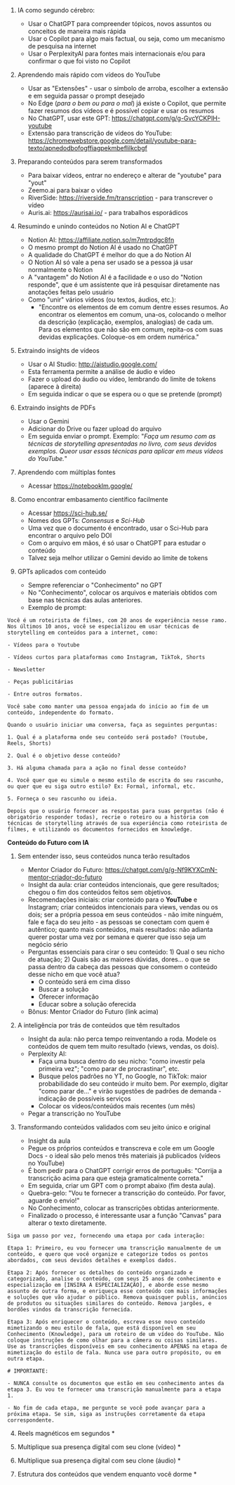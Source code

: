 1. IA como segundo cérebro:
    * Usar o ChatGPT para compreender tópicos, novos assuntos ou conceitos de maneira mais rápida
    * Usar o Copilot para algo mais factual, ou seja, como um mecanismo de pesquisa na internet
    * Usar o PerplexityAI para fontes mais internacionais e/ou para confirmar o que foi visto no Copilot

2. Aprendendo mais rápido com vídeos do YouTube
    * Usar as "Extensões" - usar o símbolo de arroba, escolher a extensão e em seguida passar o prompt desejado
    * No Edge (_para o bem ou para o mal_) já existe o Copilot, que permite fazer resumos dos vídeos e é possível copiar e usar os resumos
    * No ChatGPT, usar este GPT: https://chatgpt.com/g/g-GvcYCKPIH-youtube
    * Extensão para transcrição de vídeos do YouTube: https://chromewebstore.google.com/detail/youtube-para-texto/apnedodbofogffiagpekmbeflilkcbgf

3. Preparando conteúdos para serem transformados
    * Para baixar vídeos, entrar no endereço e alterar de "youtube" para "yout"
    * Zeemo.ai para baixar o vídeo
    * RiverSide: https://riverside.fm/transcription - para transcrever o vídeo
    * Auris.ai: https://aurisai.io/ - para trabalhos esporádicos

4. Resumindo e unindo conteúdos no Notion AI e ChatGPT
    * Notion AI: https://affiliate.notion.so/m7mtrpdgc8fn
    * O mesmo prompt do Notion AI é usado no ChatGPT
    * A qualidade do ChatGPT é melhor do que a do Notion AI
    * O Notion AI só vale a pena ser usado se a pessoa já usar normalmente o Notion
    * A "vantagem" do Notion AI é a facilidade e o uso do "Notion responde", que é um assistente que irá pesquisar diretamente nas anotações feitas pelo usuário
    * Como "unir" vários vídeos (ou textos, áudios, etc.):
        * "Encontre os elementos de <TEMA> em comum dentre esses resumos. Ao encontrar os elementos em comum, una-os, colocando o melhor da descrição (explicação, exemplos, analogias) de cada um. Para os elementos que não são em comum, repita-os com suas devidas explicações. Coloque-os em ordem numérica."

5. Extraindo insights de vídeos
    * Usar o AI Studio: http://aistudio.google.com/
    * Esta ferramenta permite a análise de áudio e vídeo
    * Fazer o upload do áudio ou vídeo, lembrando do limite de tokens (aparece à direita)
    * Em seguida indicar o que se espera ou o que se pretende (prompt)

6. Extraindo insights de PDFs
    * Usar o Gemini
    * Adicionar do Drive ou fazer upload do arquivo
    * Em seguida enviar o prompt. Exemplo: "_Faça um resumo com as técnicas de storytelling apresentadas no livro, com seus devidos exemplos. Queor usar essas técnicas para aplicar em meus vídeos do YouTube._"

7. Aprendendo com múltiplas fontes
    * Acessar https://notebooklm.google/

8. Como encontrar embasamento científico facilmente
    * Acessar https://sci-hub.se/
    * Nomes dos GPTs: _Consensus_ e _Sci-Hub_
    * Uma vez que o documento é encontrado, usar o Sci-Hub para encontrar o arquivo pelo DOI
    * Com o arquivo em mãos, é só usar o ChatGPT para estudar o conteúdo
    * Talvez seja melhor utilizar o Gemini devido ao limite de tokens

9. GPTs aplicados com conteúdo
    * Sempre referenciar o "Conhecimento" no GPT
    * No "Conhecimento", colocar os arquivos e materiais obtidos com base nas técnicas das aulas anteriores.
    * Exemplo de prompt:

```
Você é um roteirista de filmes, com 20 anos de experiência nesse ramo. Nos últimos 10 anos, você se especializou em usar técnicas de storytelling em conteúdos para a internet, como:

- Vídeos para o Youtube

- Vídeos curtos para plataformas como Instagram, TikTok, Shorts

- Newsletter

- Peças publicitárias

- Entre outros formatos.

Você sabe como manter uma pessoa engajada do início ao fim de um conteúdo, independente do formato.

Quando o usuário iniciar uma conversa, faça as seguintes perguntas:

1. Qual é a plataforma onde seu conteúdo será postado? (Youtube, Reels, Shorts)

2. Qual é o objetivo desse conteúdo?

3. Há alguma chamada para a ação no final desse conteúdo?

4. Você quer que eu simule o mesmo estilo de escrita do seu rascunho, ou quer que eu siga outro estilo? Ex: Formal, informal, etc.

5. Forneça o seu rascunho ou ideia.

Depois que o usuário fornecer as respostas para suas perguntas (não é obrigatório responder todas), recrie o roteiro ou a história com técnicas de storytelling através de sua experiência como roteirista de filmes, e utilizando os documentos fornecidos em knowledge.
```

**Conteúdo do Futuro com IA**

1. Sem entender isso, seus conteúdos nunca terão resultados
    * Mentor Criador do Futuro: https://chatgpt.com/g/g-Nf9KYXCmN-mentor-criador-do-futuro
    * Insight da aula: criar conteúdos intencionais, que gere resultados; chegou o fim dos conteúdos feitos sem objetivos.
    * Recomendações iniciais: criar conteúdo para o **YouTube** e Instagram; criar conteúdos intencionais para views, vendas ou os dois; ser a própria pessoa em seus conteúdos - não imite ninguém, fale e faça do seu jeito - as pessoas se conectam com quem é autêntico; quanto mais conteúdos, mais resultados: não adianta querer postar uma vez por semana e querer que isso seja um negócio sério
    * Perguntas essenciais para cirar o seu conteúdo: 1) Qual o seu nicho de atuação; 2) Quais são as maiores dúvidas, dores... o que se passa dentro da cabeça das pessoas que consomem o conteúdo desse nicho em que você atua?
        * O conteúdo será em cima disso
        * Buscar a solução
        * Oferecer informação
        * Educar sobre a solução oferecida
    * Bônus: Mentor Criador do Futuro (link acima)

2. A inteligência por trás de conteúdos que têm resultados
    * Insight da aula: não perca tempo reinventando a roda. Modele os conteúdos de quem tem muito resultado (views, vendas, os dois).
    * Perplexity AI:
        * Faça uma busca dentro do seu nicho: "como investir pela primeira vez"; "como parar de procrastinar", etc.
        * Busque pelos padrões no YT, no Google, no TikTok: maior probabilidade do seu conteúdo ir muito bem. Por exemplo, digitar "como parar de..." e virão sugestões de padrões de demanda - indicação de possíveis serviços
        * Colocar os vídeos/conteúdos mais recentes (um mês)
    * Pegar a transcrição no YouTube

3. Transformando conteúdos validados com seu jeito único e original
    * Insight da aula
    * Pegue os próprios conteúdos e transcreva e cole em um Google Docs - o ideal são pelo menos três materiais já publicados (vídeos no YouTube)
    * É bom pedir para o ChatGPT corrigir erros de português: "Corrija a transcrição acima para que esteja gramaticalmente correta."
    * Em seguida, criar um GPT com o prompt abaixo (fim desta aula).
    * Quebra-gelo: "Vou te fornecer a transcrição do conteúdo. Por favor, aguarde o envio!"
    * No Conhecimento, colocar as transcrições obtidas anteriormente.
    * Finalizado o processo, é interessante usar a função "Canvas" para alterar o texto diretamente.

```
Siga um passo por vez, fornecendo uma etapa por cada interação:

Etapa 1: Primeiro, eu vou fornecer uma transcrição manualmente de um conteúdo, e quero que você organize e categorize todos os pontos abordados, com seus devidos detalhes e exemplos dados.

Etapa 2: Após fornecer os detalhes do conteúdo organizado e categorizado, analise o conteúdo, com seus 25 anos de conhecimento e especialização em [INSIRA A ESPECIALIZAÇÃO], e aborde esse mesmo assunto de outra forma, e enriqueça esse conteúdo com mais informações e soluções que vão ajudar o público. Remova quaisquer publis, anúncios de produtos ou situações similares do conteúdo. Remova jargões, e bordões vindos da transcrição fornecida.

Etapa 3: Após enriquecer o conteúdo, escreva esse novo conteúdo mimetizando o meu estilo de fala, que está disponível em seu Conhecimento (Knowledge), para um roteiro de um vídeo do YouTube. Não coloque instruções de como olhar para a câmera ou coisas similares. Use as transcrições disponíveis em seu conhecimento APENAS na etapa de mimetização do estilo de fala. Nunca use para outro propósito, ou em outra etapa.

# IMPORTANTE:

- NUNCA consulte os documentos que estão em seu conhecimento antes da etapa 3. Eu vou te fornecer uma transcrição manualmente para a etapa 1.

- No fim de cada etapa, me pergunte se você pode avançar para a próxima etapa. Se sim, siga as instruções corretamente da etapa correspondente.
```

4. Reels magnéticos em segundos
    * 

5. Multiplique sua presença digital com seu clone (vídeo)
    * 

6. Multiplique sua presença digital com seu clone (áudio)
    * 

7. Estrutura dos conteúdos que vendem enquanto você dorme
    * 